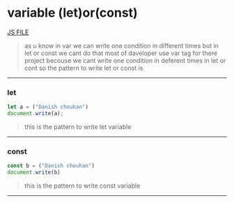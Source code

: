 # variable (let)or(const)
[JS FILE](./6-variables-let%2Cconst.md)
> as u know in var we can write one condition in different times but in let or const we cant do that most of daveloper use var tag for there project becouse we cant write one condition in deferent times in  let or cont so the pattern to write let or const is 
---
### let 
```javascript
let a = ("Danish chouhan")
document.write(a);
```
> this is the pattern to write let variable 
---
### const
```javascript
const b = ("Danish chouhan")
document.write(b)
```
> this is the pattern to write const variable 
---